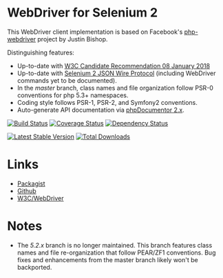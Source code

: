 WebDriver for Selenium 2
========================
This WebDriver client implementation is based on Facebook's [php-webdriver](https://github.com/facebook/php-webdriver/) project by Justin Bishop.

Distinguishing features:
* Up-to-date with [W3C Candidate Recommendation 08 January 2018](https://w3c.github.io/webdriver/webdriver-spec.html)
* Up-to-date with [Selenium 2 JSON Wire Protocol](https://github.com/SeleniumHQ/selenium/wiki/JsonWireProtocol) (including WebDriver commands yet to be documented).
* In the *master* branch, class names and file organization follow PSR-0 conventions for php 5.3+ namespaces.
* Coding style follows PSR-1, PSR-2, and Symfony2 conventions.
* Auto-generate API documentation via [phpDocumentor 2.x](http://phpdoc.org/).

[![Build Status](https://travis-ci.org/instaclick/php-webdriver.png)](https://travis-ci.org/instaclick/php-webdriver)
[![Coverage Status](https://coveralls.io/repos/instaclick/php-webdriver/badge.png)](https://coveralls.io/r/instaclick/php-webdriver)
[![Dependency Status](https://www.versioneye.com/php/instaclick:php-webdriver/badge.png)](https://www.versioneye.com/php/instaclick:php-webdriver/)

[![Latest Stable Version](https://poser.pugx.org/instaclick/php-webdriver/v/stable.png)](https://packagist.org/packages/instaclick/php-webdriver)
[![Total Downloads](https://poser.pugx.org/instaclick/php-webdriver/downloads.png)](https://packagist.org/packages/instaclick/php-webdriver)

Links
=====
* [Packagist](http://packagist.org/packages/instaclick/php-webdriver)
* [Github](https://github.com/instaclick/php-webdriver)
* [W3C/WebDriver](https://github.com/w3c/webdriver)

Notes
=====
* The *5.2.x* branch is no longer maintained. This branch features class names and file re-organization that follow PEAR/ZF1 conventions. Bug fixes and enhancements from the master branch likely won't be backported.
